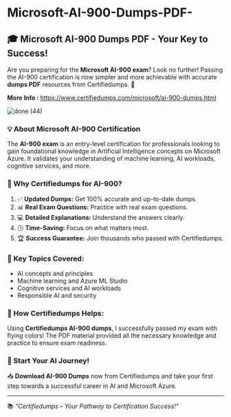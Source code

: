 # Microsoft-AI-900-Dumps-PDF-
## 🎓 Microsoft AI-900 Dumps PDF - Your Key to Success!

Are you preparing for the **Microsoft AI-900 exam**? Look no further! Passing the AI-900 certification is now simpler and more achievable with accurate **dumps PDF** resources from Certifiedumps. 🚀

**More Info :** https://www.certifiedumps.com/microsoft/ai-900-dumps.html

![done (44)](https://github.com/user-attachments/assets/0d8d7a9b-56d9-40fc-9baf-0d8201142bf5)

### 💡 About Microsoft AI-900 Certification
The **AI-900 exam** is an entry-level certification for professionals looking to gain foundational knowledge in Artificial Intelligence concepts on Microsoft Azure. It validates your understanding of machine learning, AI workloads, cognitive services, and more.

### 📘 Why Certifiedumps for AI-900?
1. ✅ **Updated Dumps:** Get 100% accurate and up-to-date dumps.
2. 📊 **Real Exam Questions:** Practice with real exam questions.
3. 💻 **Detailed Explanations:** Understand the answers clearly.
4. 🕒 **Time-Saving:** Focus on what matters most.
5. 🏆 **Success Guarantee:** Join thousands who passed with Certifiedumps.

### 🔑 Key Topics Covered:
- AI concepts and principles
- Machine learning and Azure ML Studio
- Cognitive services and AI workloads
- Responsible AI and security

### 🌟 How Certifiedumps Helps:
Using **Certifiedumps AI-900 dumps**, I successfully passed my exam with flying colors! The PDF material provided all the necessary knowledge and practice to ensure exam readiness.

### 🚀 Start Your AI Journey!
📥 **Download AI-900 Dumps** now from Certifiedumps and take your first step towards a successful career in AI and Microsoft Azure.

---

📚 *"Certifiedumps – Your Pathway to Certification Success!"*
